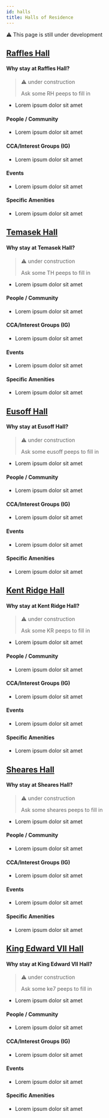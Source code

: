 ```yaml
---
id: halls
title: Halls of Residence
---
```


:warning: This page is still under development

## [Raffles Hall](http://nus.edu.sg/osa/raffleshall)

#### Why stay at Raffles Hall?

> :warning: under construction
>
> Ask some RH peeps to fill in

- Lorem ipsum dolor sit amet

#### People / Community

- Lorem ipsum dolor sit amet

#### CCA/Interest Groups (IG)

- Lorem ipsum dolor sit amet

#### Events

- Lorem ipsum dolor sit amet

#### Specific Amenities

- Lorem ipsum dolor sit amet

## [Temasek Hall](http://nus.edu.sg/osa/temasekhall)

#### Why stay at Temasek Hall?

> :warning: under construction
>
> Ask some TH peeps to fill in

- Lorem ipsum dolor sit amet

#### People / Community

- Lorem ipsum dolor sit amet

#### CCA/Interest Groups (IG)

- Lorem ipsum dolor sit amet

#### Events

- Lorem ipsum dolor sit amet

#### Specific Amenities

- Lorem ipsum dolor sit amet

## [Eusoff Hall](http://nus.edu.sg/osa/eusoffhall)

#### Why stay at Eusoff Hall?

> :warning: under construction
>
> Ask some eusoff peeps to fill in

- Lorem ipsum dolor sit amet

#### People / Community

- Lorem ipsum dolor sit amet

#### CCA/Interest Groups (IG)

- Lorem ipsum dolor sit amet

#### Events

- Lorem ipsum dolor sit amet

#### Specific Amenities

- Lorem ipsum dolor sit amet

## [Kent Ridge Hall](http://nus.edu.sg/osa/kentridgehall)

#### Why stay at Kent Ridge Hall?

> :warning: under construction
>
> Ask some KR peeps to fill in

- Lorem ipsum dolor sit amet

#### People / Community

- Lorem ipsum dolor sit amet

#### CCA/Interest Groups (IG)

- Lorem ipsum dolor sit amet

#### Events

- Lorem ipsum dolor sit amet

#### Specific Amenities

- Lorem ipsum dolor sit amet

## [Sheares Hall](http://nus.edu.sg/osa/sheareshall)

#### Why stay at Sheares Hall?

> :warning: under construction
>
> Ask some sheares peeps to fill in

- Lorem ipsum dolor sit amet

#### People / Community

- Lorem ipsum dolor sit amet

#### CCA/Interest Groups (IG)

- Lorem ipsum dolor sit amet

#### Events

- Lorem ipsum dolor sit amet

#### Specific Amenities

- Lorem ipsum dolor sit amet

## [King Edward VII Hall](http://nus.edu.sg/osa/keviihall)

#### Why stay at King Edward VII Hall?

> :warning: under construction
>
> Ask some ke7 peeps to fill in

- Lorem ipsum dolor sit amet

#### People / Community

- Lorem ipsum dolor sit amet

#### CCA/Interest Groups (IG)

- Lorem ipsum dolor sit amet

#### Events

- Lorem ipsum dolor sit amet

#### Specific Amenities

- Lorem ipsum dolor sit amet
